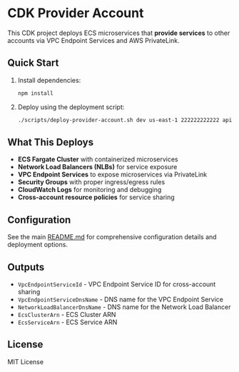 # CDK Provider Account

This CDK project deploys ECS microservices that **provide services** to other accounts via VPC Endpoint Services and AWS PrivateLink.

## Quick Start

1. Install dependencies:
   ```bash
   npm install
   ```

2. Deploy using the deployment script:
   ```bash
   ./scripts/deploy-provider-account.sh dev us-east-1 222222222222 api-service 8080 nginx:alpine
   ```

## What This Deploys

- **ECS Fargate Cluster** with containerized microservices
- **Network Load Balancers (NLBs)** for service exposure
- **VPC Endpoint Services** to expose microservices via PrivateLink
- **Security Groups** with proper ingress/egress rules
- **CloudWatch Logs** for monitoring and debugging
- **Cross-account resource policies** for service sharing

## Configuration

See the main [README.md](../README.md) for comprehensive configuration details and deployment options.

## Outputs

- `VpcEndpointServiceId` - VPC Endpoint Service ID for cross-account sharing
- `VpcEndpointServiceDnsName` - DNS name for the VPC Endpoint Service
- `NetworkLoadBalancerDnsName` - DNS name for the Network Load Balancer
- `EcsClusterArn` - ECS Cluster ARN
- `EcsServiceArn` - ECS Service ARN

## License

MIT License